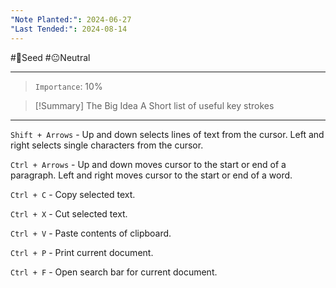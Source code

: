```yaml
---
"Note Planted:": 2024-06-27
"Last Tended:": 2024-08-14
---
```

#🌱Seed  #😐Neutral 
****
> `Importance`: 10%
 
>[!Summary] The Big Idea
>A Short list of useful key strokes 

****
`Shift + Arrows` - Up and down selects lines of text from the cursor. Left and right selects single characters from the cursor.

`Ctrl + Arrows` - Up and down moves cursor to the start or end of a paragraph. Left and right moves cursor to the start or end of a word.

`Ctrl + C` - Copy selected text. 

`Ctrl + X` - Cut selected text. 

`Ctrl + V` - Paste contents of clipboard.

`Ctrl + P` - Print current document.

`Ctrl + F` - Open search bar for current document.